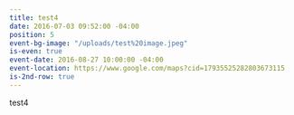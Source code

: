```yaml
---
title: test4
date: 2016-07-03 09:52:00 -04:00
position: 5
event-bg-image: "/uploads/test%20image.jpeg"
is-even: true
event-date: 2016-08-27 10:00:00 -04:00
event-location: https://www.google.com/maps?cid=17935525282803673115
is-2nd-row: true
---
```


test4
